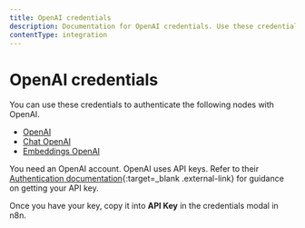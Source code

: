 ```yaml
---
title: OpenAI credentials
description: Documentation for OpenAI credentials. Use these credentials to authenticate OpenAI in n8n, a workflow automation platform.
contentType: integration
---
```


# OpenAI credentials

You can use these credentials to authenticate the following nodes with OpenAI.

- [OpenAI](/integrations/builtin/app-nodes/n8n-nodes-base.openai/)
- [Chat OpenAI](/integrations/builtin/cluster-nodes/sub-nodes/n8n-nodes-base.lmchatopenai)
- [Embeddings OpenAI](/integrations/builtin/cluster-nodes/sub-nodes/n8n-nodes-base.embeddingsopenai)


You need an OpenAI account. OpenAI uses API keys. Refer to their [Authentication documentation](https://beta.openai.com/docs/api-reference/authentication){:target=_blank .external-link} for guidance on getting your API key.

Once you have your key, copy it into **API Key** in the credentials modal in n8n.

